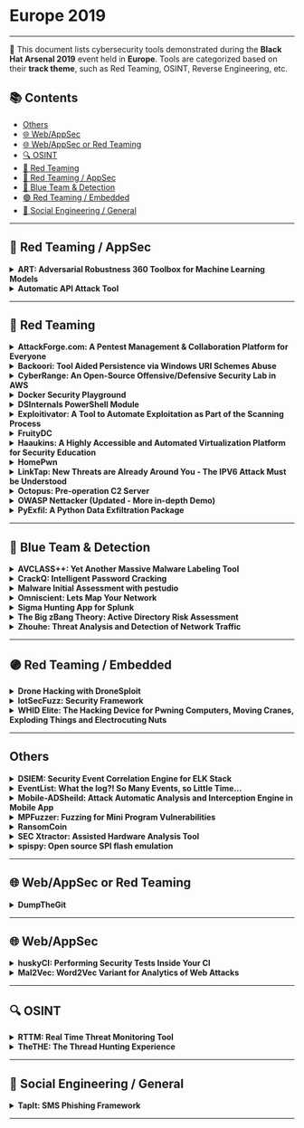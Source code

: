 # Europe 2019
---
📍 This document lists cybersecurity tools demonstrated during the **Black Hat Arsenal 2019** event held in **Europe**.
Tools are categorized based on their **track theme**, such as Red Teaming, OSINT, Reverse Engineering, etc.

## 📚 Contents
- [Others](#others)
- [🌐 Web/AppSec](#🌐-webappsec)
- [🌐 Web/AppSec or Red Teaming](#🌐-webappsec-or-red-teaming)
- [🔍 OSINT](#🔍-osint)
- [🔴 Red Teaming](#🔴-red-teaming)
- [🔴 Red Teaming / AppSec](#🔴-red-teaming-appsec)
- [🔵 Blue Team & Detection](#🔵-blue-team-detection)
- [🟣 Red Teaming / Embedded](#🟣-red-teaming-embedded)
- [🧠 Social Engineering / General](#🧠-social-engineering-general)
---
## 🔴 Red Teaming / AppSec
<details><summary><strong>ART: Adversarial Robustness 360 Toolbox for Machine Learning Models</strong></summary>

![Europe 2019](https://img.shields.io/badge/Europe%202019-blue) ![Category: 🔴 Red Teaming / AppSec](https://img.shields.io/badge/Category:%20🔴%20Red%20Teaming%20/%20AppSec-red) ![Irina Nicolae](https://img.shields.io/badge/Irina%20Nicolae-informational) ![Beat Buesser](https://img.shields.io/badge/Beat%20Buesser-informational)

🔗 **Link:** [ART: Adversarial Robustness 360 Toolbox for Machine Learning Models](https://github.com/lfai/proposing-projects/blob/master/proposals/trusted-ai.adoc)  
📝 **Description:** Adversarial attacks against machine learning systems have become an indisputable threat. Attackers can compromise the training of machine learning models by injecting malicious data into the training set (so-called poisoning attacks), or by crafting adversarial samples that exploit the blind spots of machine learning models at test time (so-called evasion attacks). These attacks have been demonstrated in a number of different application domains, including malware detection, spam filtering, visual recognition, speech-to-text conversion, and natural language understanding. Devising comprehensive defences against poisoning and evasion attacks by adaptive adversaries is still an open challenge.

We will present the Adversarial Robustness 360 Toolbox (ART), a library which allows rapid crafting and analysis of both attacks and defense methods for machine learning models. ART provides an implementation for many state-of-the-art methods for attacking and defending machine learning. At Black Hat, we will introduce the major version 1.0, which contains new powerful black-box attacks, support for additional machine learning libraries, as well as new defenses and detectors. Through ART, the attendees will (re)discover how to attack and defend diverse machine learning systems.

</details>

<details><summary><strong>Automatic API Attack Tool</strong></summary>

![Europe 2019](https://img.shields.io/badge/Europe%202019-blue) ![Category: 🔴 Red Teaming / AppSec](https://img.shields.io/badge/Category:%20🔴%20Red%20Teaming%20/%20AppSec-red) ![Boris Serebro](https://img.shields.io/badge/Boris%20Serebro-informational)

🔗 **Link:** [Automatic API Attack Tool](https://github.com/imperva/automatic-api-attack-tool)  
📝 **Description:** Imperva's customizable API attack tool takes an API specification as an input, creates and runs attacks which are based on it as an output.

After researching the web, we didn't find an automatic tool which takes an API specification and checks the server offering the service against it. But we saw a high demand for such a tool from the community. So we decided to build it.

The tool is able to parse the API specification and create fuzzing attack scenarios based on what it defines, and outside of its definition. Each endpoint is injected with cleverly generated values within the boundaries defined by the specification, and outside of it, the appropriate requests are sent and their success or failure are reported in a detailed manner. It is also able to run various security attack vectors targeted at the existing endpoints, or even non-existing ones (such as illegal resource access, XSS, SQLi and RFI).
No human intervention needed, simply run the tool and get the results.

The tool can be easily extended to adapt to the various needs; whether it is a developer who wants to test the API she wrote or an organization which wants to run regular vulnerability or positive security scans on its public API, you name it. It is built with CI/CD in mind.

We are using this tool, among other tools, to check our security products internally.

</details>

---
## 🔴 Red Teaming
<details><summary><strong>AttackForge.com: A Pentest Management & Collaboration Platform for Everyone</strong></summary>

![Europe 2019](https://img.shields.io/badge/Europe%202019-blue) ![Category: 🔴 Red Teaming](https://img.shields.io/badge/Category:%20🔴%20Red%20Teaming-red) ![Fil Filiposki](https://img.shields.io/badge/Fil%20Filiposki-informational) ![Stas Filshtinskiy](https://img.shields.io/badge/Stas%20Filshtinskiy-informational)

🔗 **Link:** Not Available  
📝 **Description:** AttackForge.com is a free-to-use collaboration platform to manage pentesting projects. AttackForge allows a project team to easily collaborate in one place, reducing overheads and pain for all people involved - Customer, 3rd parties and Pentest Team. This is what makes AttackForge unique and different to other pentest collaboration solutions. It goes beyond automated reporting and issue library. It brings everyone together in one place and gives them tools and workflows to initiate & deliver a pentest, and also manage remediation testing.

Pentesters love to break things. However, they hate responding to unnecessary emails and phone calls; having to chase people for details to start testing; having to figure out who to talk to when things aren't working; and most of all having to write and review reports. AttackForge.com is purpose built to help pentesters focus their time and efforts on breaking things, and reduce distractions and unnecessary tasks. This helps to get the best out of the pentest team and provide better results for customers.

AttackForge.com also helps people to start a career in penetration testing. AttackForge provides a secure online environment to create a portfolio of pentests to reflect skills, knowledge, and communication ability in an industry-standard way – to demonstrate to recruiters and future employers that they are ready for the workforce. This may also help to reduce the shortage of supply and skills-gap our industry is currently facing.

</details>

<details><summary><strong>Backoori: Tool Aided Persistence via Windows URI Schemes Abuse</strong></summary>

![Europe 2019](https://img.shields.io/badge/Europe%202019-blue) ![Category: 🔴 Red Teaming](https://img.shields.io/badge/Category:%20🔴%20Red%20Teaming-red) ![Giulio Comi](https://img.shields.io/badge/Giulio%20Comi-informational)

🔗 **Link:** [Backoori: Tool Aided Persistence via Windows URI Schemes Abuse](https://github.com/giuliocomi/backoori)  
📝 **Description:** The widespread adoption of custom URI protocols to launch specific Universal App can be diverted to nefarious purposes. The URI schemes in Windows 10 can be abused in such a way to maintain persistence via fileless technique. Backdooring a compromised user (Administrator privileges not required) is a matter of seconds. The attack is transparent to the unaware victim that won't be able to identify the attack and to the antivirus solutions that are currently not monitoring the specific Registry keys involved. These subtle fileless payloads can be triggered in many contexts, from the Narrator in the Windows logon screen (a novel Accessibility Feature abuse discovered by Giulio right before deciding to implement Backoori) to the classical web attack surface. The payloads can also be dropped in gadgets that can interact between each other by abusing, once again, the Windows URI protocols.

</details>

<details><summary><strong>CyberRange: An Open-Source Offensive/Defensive Security Lab in AWS</strong></summary>

![Europe 2019](https://img.shields.io/badge/Europe%202019-blue) ![Category: 🔴 Red Teaming](https://img.shields.io/badge/Category:%20🔴%20Red%20Teaming-red) ![Thomas Cappetta](https://img.shields.io/badge/Thomas%20Cappetta-informational)

🔗 **Link:** Not Available  
📝 **Description:** This CyberRange project represents the first open-source Cyber Range blueprint in the world.

This project provides a bootstrap framework for a complete offensive, defensive, reverse engineering, and security intelligence tooling in a private research lab using the AWS Cloud. This project contains vulnerable systems, open-source tools.

It simply provides a researcher with a disposable offensive/defensive AWS-based environment in less than 10 minutes.

</details>

<details><summary><strong>Docker Security Playground</strong></summary>

![Europe 2019](https://img.shields.io/badge/Europe%202019-blue) ![Category: 🔴 Red Teaming](https://img.shields.io/badge/Category:%20🔴%20Red%20Teaming-red) ![Gaetano Perrone](https://img.shields.io/badge/Gaetano%20Perrone-informational) ![Francesco Caturano](https://img.shields.io/badge/Francesco%20Caturano-informational) ![Simon Pietro Romano](https://img.shields.io/badge/Simon%20Pietro%20Romano-informational)

🔗 **Link:** Not Available  
📝 **Description:** Docker Security Playground is an architecture leveraging a microservices-based approach in order to build complex network infrastructures specifically tailored to the study of network security. The idea is to leverage latest fashion virtualization techniques in order to: (i) reproduce real-world networking scenarios; (ii) build ad-hoc network playgrounds involving vulnerable nodes/services and malicious users/tools; (iii) provide lab participants with low-cost, COTS-based, easily reproducible networking tools.

</details>

<details><summary><strong>DSInternals PowerShell Module</strong></summary>

![Europe 2019](https://img.shields.io/badge/Europe%202019-blue) ![Category: 🔴 Red Teaming](https://img.shields.io/badge/Category:%20🔴%20Red%20Teaming-red) ![Michael Grafnetter](https://img.shields.io/badge/Michael%20Grafnetter-informational)

🔗 **Link:** [DSInternals PowerShell Module](https://github.com/MichaelGrafnetter/DSInternals)  
📝 **Description:** The DSInternals PowerShell Module exposes many internal and undocumented security-related features of Active Directory. It is included in FireEye's Commando VM and its cmdlets can be used in the following scenarios:

- Active Directory password auditing that discovers accounts sharing the same passwords or having passwords in a public database like HaveIBeenPwned.
- Offline ntds.dit file manipulation, password resets, group membership changes, SID History injection and enabling/disabling accounts.
- Bare-metal recovery of domain controllers from just IFM backups (ntds.dit + SYSVOL).
- Online password hash dumping through the Directory Replication Service Remote Protocol (MS-DRSR).
- Domain or local account password hash injection, either through the Security Account Manager Remote Protocol (MS-SAMR) or by directly modifying the database.
- LSA Policy modification through the Local Security Authority Remote Protocol (MS-LSAD / LSARPC).
- Extracting credential roaming data and DPAPI domain backup keys, either online through directory replication and LSARPC, or offline from ntds.dit files.

</details>

<details><summary><strong>Exploitivator: A Tool to Automate Exploitation as Part of the Scanning Process</strong></summary>

![Europe 2019](https://img.shields.io/badge/Europe%202019-blue) ![Category: 🔴 Red Teaming](https://img.shields.io/badge/Category:%20🔴%20Red%20Teaming-red) ![Nick Dunn](https://img.shields.io/badge/Nick%20Dunn-informational)

🔗 **Link:** Not Available  
📝 **Description:** Exploitivator is a tool which takes a range of IP addresses and scans for user-specified vulnerabilities, automatically exploiting any verified instances of vulnerable machines with a Metasploit payload. The tool also includes an additional feature to run multiple MSF scans against a range of IP addresses, without a need to repeatedly set up and then run each scan.

</details>

<details><summary><strong>FruityDC</strong></summary>

![Europe 2019](https://img.shields.io/badge/Europe%202019-blue) ![Category: 🔴 Red Teaming](https://img.shields.io/badge/Category:%20🔴%20Red%20Teaming-red) ![xtr4nge .](https://img.shields.io/badge/xtr4nge%20.-informational)

🔗 **Link:** [FruityDC](https://github.com/xtr4nge/FruityDC)  
📝 **Description:** FruityDC is focused on dynamic callbacks for re-establishing communication with C2 infrastructure and for achieving persistence, how payloads can heal themselves after being blocked including how communication can be re-established via dynamic parametric data. The methods described are code agnostic.

</details>

<details><summary><strong>Haaukins: A Highly Accessible and Automated Virtualization Platform for Security Education</strong></summary>

![Europe 2019](https://img.shields.io/badge/Europe%202019-blue) ![Category: 🔴 Red Teaming](https://img.shields.io/badge/Category:%20🔴%20Red%20Teaming-red) ![Jens Myrup Pedersen](https://img.shields.io/badge/Jens%20Myrup%20Pedersen-informational)

🔗 **Link:** Not Available  
📝 **Description:** Haaukins is a highly accessible platform for security education, which allows users to try out ethical hacking and penetration testing using Kali Linux through a browser. It makes it possible to conduct trainings for even large groups without the need for installing virtual environments or other tools – the participants can work on their own laptops just through their web browser of choice, and have access within a couple of minutes.

Haaukins allows the teacher/instructor to set up an event using a command line interface specifying e.g. which challenges to include and how many labs are needed. Labs can include different kind of challenges, such as a number of vulnerable machines. The challenges can also include e.g. sniffing network traffic between different machines. Once an event is setup, users/teams can easily register and see the challenges as in any CTF.

What makes Haaukins stand out is that each user is assigned a virtual lab, which is accessed through a Kali Linux accessible through a web browser. After registration, the user just clicks the "connect" button, and he can access the Kali Linux desktop.

Haaukins is designed with training in mind rather than for competition. For this reason a number of features are implemented such as Dynamic Flags, so the teams cannot exchange flags between each other, and a randomization of IP addresses throughout the challenges, so teams really have to work their own way through.

It is easy to contribute with new challenges, since challenges can consist of any set of docker images and VirtualBox OVA's.

During the last year, the platform has been tested out with different target audiences, including OWASP groups, networks of IT professionals, companies, high schools and higher education.

</details>

<details><summary><strong>HomePwn</strong></summary>

![Europe 2019](https://img.shields.io/badge/Europe%202019-blue) ![Category: 🔴 Red Teaming](https://img.shields.io/badge/Category:%20🔴%20Red%20Teaming-red) ![Pablo Gonzalez](https://img.shields.io/badge/Pablo%20Gonzalez-informational) ![Francisco Jose Ramirez Vicente](https://img.shields.io/badge/Francisco%20Jose%20Ramirez%20Vicente-informational)

🔗 **Link:** Not Available  
📝 **Description:** The hyperconnected world is a reality nowadays. Today, we should consider that companies have a considerable number of these devices within their workplaces or offices. With the famous BYOD (Bring Your Own Device) companies are opening an attack vector that can be exposed or increased by the different devices that employees can carry to the office, either on their body, on a keyring, in their backpack or even on their clothes. The many different technologies that can be used are a vector attack for assailants and Red Team members.

The emergence of millions of devices, from different nature, have caused changes in the security applied for each of them. Using several technologies between these devices makes security heterogeneous. Bluetooth Low-Energy, WiFi, NFC are just some examples of the technologies being used by millions of devices around our society. Most of them can be found at home or in our offices. Companies are suffering many attacks that can come through a wrong configuration and can be used by an attacker to gain access to other resources within the company itself. HomePwn is a framework that provides several features for auditing and pentesting on devices connected to the Internet using different technologies such: WiFi, Bluetooth Low-Energy, or NFC, among others.

HomePwn is a framework that provides features to audit and pentesting devices that company employees can use in their day-to-day work and inside the same working environment.

</details>

<details><summary><strong>LinkTap: New Threats are Already Around You - The IPV6 Attack Must be Understood</strong></summary>

![Europe 2019](https://img.shields.io/badge/Europe%202019-blue) ![Category: 🔴 Red Teaming](https://img.shields.io/badge/Category:%20🔴%20Red%20Teaming-red) ![Kunzhe Chai](https://img.shields.io/badge/Kunzhe%20Chai-informational) ![YongTao Wang](https://img.shields.io/badge/YongTao%20Wang-informational) ![Jinglun Li](https://img.shields.io/badge/Jinglun%20Li-informational)

🔗 **Link:** Not Available  
📝 **Description:** Due to the exhaustion of IPv4 free address space, the use of IPv6 on the Internet is gradually increasing. All Windows operating systems since Windows Vista have IPv6 enabled by default. IPv6 brings a series of improvements compared to IPV4, but these improvements are also put a double-edged sword.

Recently, we have been focusing on "IPv6" attack research and found that in the IPV6 environment, there are many attack points, such as Iptables will fail, use IPV6 to bypass the Web defense strategy and abuse IPV6-specific protocols for man-in-the-middle attacks, and Other attack ideas!

In this presentation, I will disclose the attack methods and ideas I have found for IPV6, and will also release tools for IPV6 attacks.

</details>

<details><summary><strong>Octopus: Pre-operation C2 Server</strong></summary>

![Europe 2019](https://img.shields.io/badge/Europe%202019-blue) ![Category: 🔴 Red Teaming](https://img.shields.io/badge/Category:%20🔴%20Red%20Teaming-red) ![Mohammad Askar](https://img.shields.io/badge/Mohammad%20Askar-informational)

🔗 **Link:** [Octopus: Pre-operation C2 Server](https://github.com/mhaskar/Octopus)  
📝 **Description:** Octopus is an open source, pre-operation C2 server based on python which can control an Octopus powershell agent through HTTP/S.

The main purpose of creating Octopus is for use before any red team operation, where rather than starting the engagement with your full operational arsenal and infrastructure, you can use Octopus first to attack the target and gather information before you start your actual red team operation.

Octopus works in a very simple way to execute commands and exchange information with the C2 over a well encrypted channel, which makes it inconspicuous and undetectable from almost every AV, endpoint protection, and network monitoring solution.

One cool feature in Octopus is called ESA, which stands for "Endpoint Situational Awareness", which will gather some important information about the target that will help you to gain better understanding of the target network endpoints that you will face during your operation, thus giving you a shot to customize your real operation arsenal based on this information.

Octopus is designed to be stealthy and covert while communicating with the C2, as it uses AES-256 by default for its encrypted channel between the powershell agent and the C2 server. You can also opt for using SSL/TLS by providing a valid certficate for your domain and configuring the Octopus C2 server to use it.

</details>

<details><summary><strong>OWASP Nettacker (Updated - More in-depth Demo)</strong></summary>

![Europe 2019](https://img.shields.io/badge/Europe%202019-blue) ![Category: 🔴 Red Teaming](https://img.shields.io/badge/Category:%20🔴%20Red%20Teaming-red) ![Paul Harragan](https://img.shields.io/badge/Paul%20Harragan-informational) ![Sam Stepanyan](https://img.shields.io/badge/Sam%20Stepanyan-informational)

🔗 **Link:** [OWASP Nettacker (Updated - More in-depth Demo)](https://github.com/OWASP/Nettacker/wiki/Events)  
📝 **Description:** Nettacker project was created to automate for information gathering, vulnerability scanning and eventually generating a report for networks, including services, bugs, vulnerabilities, misconfigurations, and information. This software is able to use SYN, ACK, TCP, ICMP and many other protocols to detect and bypass the Firewalls/IDS/IPS and devices. By using a unique solution in Nettacker to find protected services such as SCADA, we could make a point to be one of the bests of scanners.

</details>

<details><summary><strong>PyExfil: A Python Data Exfiltration Package</strong></summary>

![Europe 2019](https://img.shields.io/badge/Europe%202019-blue) ![Category: 🔴 Red Teaming](https://img.shields.io/badge/Category:%20🔴%20Red%20Teaming-red) ![Yuval Nativ](https://img.shields.io/badge/Yuval%20Nativ-informational)

🔗 **Link:** [PyExfil: A Python Data Exfiltration Package](https://github.com/cjcase/beaconleak)  
📝 **Description:** PyExfil is a python data exfiltration package for python containing servers and clients for enabling covert channels communication. The package started as a self exploratory code project and developed into a library that helps analyze various detection mechanisms.

</details>

---
## 🔵 Blue Team & Detection
<details><summary><strong>AVCLASS++: Yet Another Massive Malware Labeling Tool</strong></summary>

![Europe 2019](https://img.shields.io/badge/Europe%202019-blue) ![Category: 🔵 Blue Team & Detection](https://img.shields.io/badge/Category:%20🔵%20Blue%20Team%20&%20Detection-cyan) ![Yuma Kurogome](https://img.shields.io/badge/Yuma%20Kurogome-informational)

🔗 **Link:** [AVCLASS++: Yet Another Massive Malware Labeling Tool](https://github.com/killvxk/avclassplusplus)  
📝 **Description:** Addressing malware threats requires constant efforts to create and maintain a dataset. Especially, labeling malware samples is a vital part of shepherding a dataset. AVCLASS, a tool which takes as input VirusTotal reports and returns labels that aggregates scan results of multiple anti-viruses, is one of the most well-used oracles in both academia and industry.

However, AVCLASS often suffers from the following drawbacks. First, AVCLASS is prone to fail labeling samples that have just been posted to VirusTotal because only a few anti-viruses give labels to such samples. An inconvenient truth: when we provided AVCLASS with 20,000 VirusTotal reports, half of them could not be labeled. Second, AVCLASS cannot determine if the label is randomly generated (as with domain generation algorithms of malware) or not. Some anti-viruses that VirusTotal has worked with after AVCLASS released were labeled with the DGA, resulting in a biased label. Because of them, we are forced to make a lot of manual, tedious intervention in malware labeling (otherwise, we need to drop samples with inconsistent labels from the dataset).

In this session, we present AVCLASS++, an open-source successor of AVCLASS. AVCLASS++ is carefully designed to address these drawbacks by arming with label propagation and DGA detection. We shall describe these techniques and demonstrate that AVCLASS++ can perform labeling more accurately than the vanilla one. Users of the vanilla AVCLASS can use AVCLASS ++ with the almost same command-line options as before. Even if you have never used AVCLASS, the use of AVCLASS++ is quite easy -- just prepare a malware sample and VirusTotal report, and give them as arguments. We envision that AVCLASS++ supports both practitioners (such as SOC operators, CSIRT members, and malware analysts) and academic researchers, and thus contributes to the further development of prompt security operation and reproducible security research.

</details>

<details><summary><strong>CrackQ: Intelligent Password Cracking</strong></summary>

![Europe 2019](https://img.shields.io/badge/Europe%202019-blue) ![Category: 🔵 Blue Team & Detection](https://img.shields.io/badge/Category:%20🔵%20Blue%20Team%20&%20Detection-cyan) ![Dan Turner](https://img.shields.io/badge/Dan%20Turner-informational)

🔗 **Link:** [CrackQ: Intelligent Password Cracking](https://github.com/f0cker/crackq)  
📝 **Description:** CrackQ is, first and foremost, a Python based queuing system for managing hash cracking using Hashcat. There are several tools available for this purpose, CrackQ was born from the frustration of using these tools on a daily basis. It adds some new and interesting additional features as solutions to these frustrations. CrackQ is essentially a REST API with clients in the form of a Python CLI tool and a web GUI. The API design is very stable and works very reliably as a platform to use for day-to-day password cracking within an offensive-security team. The tool is designed to be easy to install and comprises of currently 4 docker images, built on production ready containers segregating each component, all controlled seamlessly using docker-compose. The tool will also include detailed analysis/reporting with graphs representing a multitude of metrics and automated "intelligent" cracking using various pre-existing techniques and machine learning solutions. The tool will be released open-source in the coming months.

</details>

<details><summary><strong>Malware Initial Assessment with pestudio</strong></summary>

![Europe 2019](https://img.shields.io/badge/Europe%202019-blue) ![Category: 🔵 Blue Team & Detection](https://img.shields.io/badge/Category:%20🔵%20Blue%20Team%20&%20Detection-cyan) ![Marc Ochsenmeier](https://img.shields.io/badge/Marc%20Ochsenmeier-informational)

🔗 **Link:** Not Available  
📝 **Description:** pestudio is used by Computer Emergency Response Teams and Labs worldwide in order to perform Malware Initial Assessment.

</details>

<details><summary><strong>Omniscient: Lets Map Your Network</strong></summary>

![Europe 2019](https://img.shields.io/badge/Europe%202019-blue) ![Category: 🔵 Blue Team & Detection](https://img.shields.io/badge/Category:%20🔵%20Blue%20Team%20&%20Detection-cyan) ![Pramod Rana](https://img.shields.io/badge/Pramod%20Rana-informational)

🔗 **Link:** [Omniscient: Lets Map Your Network](https://github.com/varchashva/LetsMapYourNetwork)  
📝 **Description:** Omniscient: Lets Map Your Network aims to provide an easy-to-use and point-in-time interface to security engineers and network administrators to represent their network in graphical form with zero manual error, where a node represents a system and relationship between nodes represents a direct connection. It also monitors the 'identified' network with user-defined periodicity and provides the analytics on rogue systems/devices present in network.

It is utmost important for any security engineer to understand their network first before securing it and it becomes a daunting task to have a 'true' understanding of a widespread network. In a mid to large level organisation's network having a network architecture diagram doesn't provide the complete understanding of network and manual verification is a nightmare. Hence in order to secure entire network it is important to have a complete picture of all the systems which are connected to your network, irrespective of their type, function, technology etc.

BOTTOM LINE - YOU CAN'T SECURE WHAT YOU ARE NOT AWARE OF.

Omniscient does it in two phases:
1. Learning: In this phase, Omniscient 'learns' the network by utilising passive network enumeration, active scans and upload of existing CMDB for on-premises network; and by querying the APIs for cloud networks. Then it builds graph database leveraging the responses of all learning activities. User can perform any of the learning activities at any point of time and Omniscient will incorporate the results in existing database.

2. Monitoring: This is a continuous and automatic process, where Omniscient monitors the 'identified' network (with user-defined periodicity) for any changes, compare it with existing information and update the graph database accordingly.

</details>

<details><summary><strong>Sigma Hunting App for Splunk</strong></summary>

![Europe 2019](https://img.shields.io/badge/Europe%202019-blue) ![Category: 🔵 Blue Team & Detection](https://img.shields.io/badge/Category:%20🔵%20Blue%20Team%20&%20Detection-cyan) ![Patrick Bareiß](https://img.shields.io/badge/Patrick%20Bareiß-informational)

🔗 **Link:** [Sigma Hunting App for Splunk](https://github.com/P4T12ICK/Sigma-Hunting-App)  
📝 **Description:** The Sigma Hunting App for Splunk addresses two main challenges: missing collaboration in detection rule development and automated deployment of detection rules. By using Sigma as an generic signature description language, security analysts and security researcher from all over the world can work together independent from their SIEM tool. The joint detection rule development improves the general detection capabilities of the Security Operations Centers. The manual deployment of a detection rule in Splunk was a time-consuming task in order to complete all the needed fields for a scheduled search. The Sigma Hunting App solves that problem by providing a dedicated Splunk App, which can be used to dynamically update Sigma detection rules from a Git repository.

Furthermore, the Sigma Hunting App supports the analyst in their investigations of triggered detection rules. The triggered detection rules are stored as events in a separate threat-hunting index enriched with data of the Mitre ATT&CK Matrix.

The audience should learn the following aspects:

A modern approach of detection rule development
Continuous Delivery in detection rule development through the Sigma Hunting App
Installing and configuring the Sigma Hunting App
Automated deployment of detection rules into Splunk
Features of the Sigma Hunting App
Using Sigma Hunting App to find suspicious behavior

</details>

<details><summary><strong>The Big zBang Theory: Active Directory Risk Assessment</strong></summary>

![Europe 2019](https://img.shields.io/badge/Europe%202019-blue) ![Category: 🔵 Blue Team & Detection](https://img.shields.io/badge/Category:%20🔵%20Blue%20Team%20&%20Detection-cyan) ![Asaf Hecht](https://img.shields.io/badge/Asaf%20Hecht-informational) ![Nimrod Stoler](https://img.shields.io/badge/Nimrod%20Stoler-informational)

🔗 **Link:** [The Big zBang Theory: Active Directory Risk Assessment](https://github.com/cyberark/zBang)  
📝 **Description:** zBang is an Active Directory Risk Assessment tool that alerts against five different Active Directory attack vectors: ACLight, Skeleton Key, SID History, Risky SPN, and Mystique.

Organizations and red-teamers should utilize zBang to identify potential attack vectors and improve the security posture of the network. The results can be analyzed with a graphic interface specifically designed for the tool.

The new zBang tool discovers critical findings like:

The most privileged accounts that must be protected, including suspicious Shadow Admins.
Possible infected DCs with the "Skeleton Key" malware.
Suspicious SID history with hidden privileges.
Risky configurations of SPNs that might lead to credential theft of domain admins.
Risky Kerberos delegation configurations in the network.

The scans do not require any extra privileges; the tool performs read-only LDAP queries to the DC and can be run using any domain user.

</details>

<details><summary><strong>Zhouhe: Threat Analysis and Detection of Network Traffic</strong></summary>

![Europe 2019](https://img.shields.io/badge/Europe%202019-blue) ![Category: 🔵 Blue Team & Detection](https://img.shields.io/badge/Category:%20🔵%20Blue%20Team%20&%20Detection-cyan) ![Rui Xiao](https://img.shields.io/badge/Rui%20Xiao-informational) ![Rui Zhang](https://img.shields.io/badge/Rui%20Zhang-informational)

🔗 **Link:** Not Available  
📝 **Description:** Today, the malicious behavior of hackers is aimed at all kinds of terminals, servers, and websites. Sadly, when the hacker came, did something, and took away what we didn't know, in many cases. However, no matter what the hacker did, his behavior in the network could not be erased. Zhouhe is a free tool/platform, it has detection rules and machine learning algorithms maintained by a team of experts to detect threats, it provides network threat analysis and detection capabilities. You only need to upload traffic files to let you quickly understand the threats and malicious behaviors in the network.

</details>

---
## 🟣 Red Teaming / Embedded
<details><summary><strong>Drone Hacking with DroneSploit</strong></summary>

![Europe 2019](https://img.shields.io/badge/Europe%202019-blue) ![Category: 🟣 Red Teaming / Embedded](https://img.shields.io/badge/Category:%20🟣%20Red%20Teaming%20/%20Embedded-purple) ![Alexandre D'Hondt](https://img.shields.io/badge/Alexandre%20D'Hondt-informational) ![Yannick Pasquazzo](https://img.shields.io/badge/Yannick%20Pasquazzo-informational)

🔗 **Link:** Not Available  
📝 **Description:** This project is aimed to provide a Metasploit-like CLI framework tailored to drone hacking.

It currently supports modules for the C-me and Flitt drones (Hobbico) but should be extended in a near future with new modules for other brands and models (i.e. Parrot and DJI).

</details>

<details><summary><strong>IotSecFuzz: Security Framework</strong></summary>

![Europe 2019](https://img.shields.io/badge/Europe%202019-blue) ![Category: 🟣 Red Teaming / Embedded](https://img.shields.io/badge/Category:%20🟣%20Red%20Teaming%20/%20Embedded-purple) ![Ilya Shaposhnikov](https://img.shields.io/badge/Ilya%20Shaposhnikov-informational) ![Sofia Marakhovich](https://img.shields.io/badge/Sofia%20Marakhovich-informational) ![Sergey Bliznyuk](https://img.shields.io/badge/Sergey%20Bliznyuk-informational)

🔗 **Link:** [IotSecFuzz: Security Framework](https://github.com/securestep9/iotsecfuzz)  
📝 **Description:** IoTSecFuzz is Open Source framework which was created with the aim of combining the maximum number of utilities for comprehensive testing of IoT device security at all levels of implementation. It has a convenient console in order to use it as a stand-alone application, as well as the ability to import it as a library.

</details>

<details><summary><strong>WHID Elite: The Hacking Device for Pwning Computers, Moving Cranes, Exploding Things and Electrocuting Nuts</strong></summary>

![Europe 2019](https://img.shields.io/badge/Europe%202019-blue) ![Category: 🟣 Red Teaming / Embedded](https://img.shields.io/badge/Category:%20🟣%20Red%20Teaming%20/%20Embedded-purple) ![Luca Bongiorni](https://img.shields.io/badge/Luca%20Bongiorni-informational)

🔗 **Link:** Not Available  
📝 **Description:** During the last few years, Red Teaming engagements have become more and more popular. This trend pushed some hackers to R&D and release new opensource devices with the intent to make PhySec operations even more interesting. Smoothing the path to new TTPs and improving some old ones. During this talk, I will present two new hacking devices developed from Offensive Ninjas, for Offensive Ninjas:
- WHID Elite (a 2G-enabled offensive device that allows a threat actor to remotely inject keystrokes, bypass air-gapped systems, conduct mousejacking attacks, do acoustic surveillance, RF replay attacks and much more).
- USBsamurai (a Remotely Controlled Malicious USB HID Injecting Cable DIY for less than 10$ that can be used to compromise targets remotely in the most stealthiest way ever seen).

</details>

---
## Others
<details><summary><strong>DSIEM: Security Event Correlation Engine for ELK Stack</strong></summary>

![Europe 2019](https://img.shields.io/badge/Europe%202019-blue) ![Category: Others](https://img.shields.io/badge/Category:%20Others-lightgrey) ![Toto A Atmojo](https://img.shields.io/badge/Toto%20A%20Atmojo-informational) ![Memet Anwar](https://img.shields.io/badge/Memet%20Anwar-informational)

🔗 **Link:** Not Available  
📝 **Description:** DSIEM is a security event correlation engine for ELK stack, allowing the platform to be used as a dedicated and full-featured SIEM system.

DSIEM provides OSSIM-style correlation for normalized logs/events, perform lookup/query to threat intelligence and vulnerability information sources, and produces risk-adjusted alarms.

</details>

<details><summary><strong>EventList: What the log?! So Many Events, so Little Time...</strong></summary>

![Europe 2019](https://img.shields.io/badge/Europe%202019-blue) ![Category: Others](https://img.shields.io/badge/Category:%20Others-lightgrey) ![Miriam Wiesner](https://img.shields.io/badge/Miriam%20Wiesner-informational)

🔗 **Link:** [EventList: What the log?! So Many Events, so Little Time...](https://github.com/OWASP/www-chapter-london/blob/master/tab_pastevents.md)  
📝 **Description:** Detecting adversaries is not always easy - especially when it comes to correlating Windows Event Logs to real-world attack patterns and techniques. EventList helps to match Windows Event Log IDs with the MITRE ATT&CK framework (and vice-versa) and offers methods to simplify the detection in corporate environments worldwide.

</details>

<details><summary><strong>Mobile-ADSheild: Attack Automatic Analysis and Interception Engine in Mobile App</strong></summary>

![Europe 2019](https://img.shields.io/badge/Europe%202019-blue) ![Category: Others](https://img.shields.io/badge/Category:%20Others-lightgrey) ![Shijie Cao](https://img.shields.io/badge/Shijie%20Cao-informational) ![Hao Zhao](https://img.shields.io/badge/Hao%20Zhao-informational)

🔗 **Link:** Not Available  
📝 **Description:** Mobile-ADSheild is a mobile app active defense engine that defends against most vulnerability exploits.
We will introduces the Mobile-ADSheild engine, which can be freely integrated into any app and can be used to launch the app's self-protection capabilities through a simple API interface. The engine does not require the mobile developer to make too many changes, just need to start the engine, it will run itself after the app is launched.

</details>

<details><summary><strong>MPFuzzer: Fuzzing for Mini Program Vulnerabilities</strong></summary>

![Europe 2019](https://img.shields.io/badge/Europe%202019-blue) ![Category: Others](https://img.shields.io/badge/Category:%20Others-lightgrey) ![Wenjie LI](https://img.shields.io/badge/Wenjie%20LI-informational) ![Guoyong YI](https://img.shields.io/badge/Guoyong%20YI-informational)

🔗 **Link:** Not Available  
📝 **Description:** Mini programs are lightweight apps that run inside another app. They don't need to be downloaded or upgraded through app stores. They make it possible for one app to perform the service of many apps add up and have over one billion users in China, which brings new mobile security challenges. Hackers can bypass the security defenses of Mini programs in various ways(like string truncation, whitelist bypass, malformed label). A successful exploit of bypassing may lead to arbitrary code execution or leak of sensitive data.

Security workers are struggling to discover and fix vulnerabilities in the workflow of the mini program. It results in a greater need for automated mini-program fuzz testing tools.

We will introduce the MPFuzzer, the first fuzz testing tool which finds vulnerabilities in mini program technology stacks automatically by trying different strategies.

MPFuzzer can fuzz any mini program platform in the field by configuring a simple config file without writing any code. The key inside our work is to quickly generate large numbers of mini program code and mutate them to test as many mini program technology stacks as possible.

As a practical impact, our tool has detected more than ten mini program critical vulnerabilities.

</details>

<details><summary><strong>RansomCoin</strong></summary>

![Europe 2019](https://img.shields.io/badge/Europe%202019-blue) ![Category: Others](https://img.shields.io/badge/Category:%20Others-lightgrey) ![Éireann Leverett](https://img.shields.io/badge/Éireann%20Leverett-informational) ![Erin Burns](https://img.shields.io/badge/Erin%20Burns-informational)

🔗 **Link:** Not Available  
📝 **Description:** Most ransomware analysis is focused on the malware, but what if you are *just* chasing the money? You want those cryptocurrency addresses and thos other IoCs fast, and you don't particularly care about what exploit is being used this time around.

This is the tool for you! RansomCoin is a suite of tools designed to scrape IoCs and multiple crytpocurrencies from a large corpus of malware. It can also do ransomnotes, or entire VMs after your dynamic analysis. It can process one file in seconds or 100K files in a few hours. After that, you can use the other tools in the suite, to examine transactions, or pump the dat into MISP instances.

</details>

<details><summary><strong>SEC Xtractor: Assisted Hardware Analysis Tool</strong></summary>

![Europe 2019](https://img.shields.io/badge/Europe%202019-blue) ![Category: Others](https://img.shields.io/badge/Category:%20Others-lightgrey) ![Thomas Weber](https://img.shields.io/badge/Thomas%20Weber-informational)

🔗 **Link:** [SEC Xtractor: Assisted Hardware Analysis Tool](https://github.com/Trustworthy-AI-Group/Adversarial_Examples_Papers)  
📝 **Description:** The SEC Xtractor Assisted Hardware Analysis Tool was originally designed as internal hardware analysis tool. It was used as all-in-one solution to dump NAND / NOR / SPI and I²C flash memory chips. Because of different voltage levels of some chips, the SEC Xtractor provides the option to adjust the voltage from from 1.8V to 5.5V. Its program code is completely written in standard C which enables any programmer to modify the code without a lot of knowledge about hardware. Custom memory chips can also be added to the firmware in this way.

Beside reading flash memory chips, the SEC Xtractor has integrated JTAG-bruteforce functionality with configurable pin count. UART transmit pins can be found with a passive UART identifier module.

Another capability of the SEC Xtractor is the directly available FT2232H module that enables the device to use OpenOCD and two serial ports out of the box, also with configurable voltage levels.

</details>

<details><summary><strong>spispy: Open source SPI flash emulation</strong></summary>

![Europe 2019](https://img.shields.io/badge/Europe%202019-blue) ![Category: Others](https://img.shields.io/badge/Category:%20Others-lightgrey) ![Trammell Hudson](https://img.shields.io/badge/Trammell%20Hudson-informational)

🔗 **Link:** [spispy: Open source SPI flash emulation](https://github.com/osresearch)  
📝 **Description:** spispy is an open source hardware tool for emulating SPI flash chips that makes firmware development and boot security research easier by avoiding the slow flash chip erase and programming cycles. It also logs flash accesses, providing insight into the early boot process and enables TOCTOU attacks against the running firmware.

</details>

---
## 🌐 Web/AppSec or Red Teaming
<details><summary><strong>DumpTheGit</strong></summary>

![Europe 2019](https://img.shields.io/badge/Europe%202019-blue) ![Category: 🌐 Web/AppSec or Red Teaming](https://img.shields.io/badge/Category:%20🌐%20Web/AppSec%20or%20Red%20Teaming-blue) ![Malkit Singh](https://img.shields.io/badge/Malkit%20Singh-informational)

🔗 **Link:** [DumpTheGit](https://github.com/shubhamshubhankar/DumpTheGit)  
📝 **Description:** DumpTheGit searches through public repositories to find sensitive information uploaded to the Github repositories.

</details>

---
## 🌐 Web/AppSec
<details><summary><strong>huskyCI: Performing Security Tests Inside Your CI</strong></summary>

![Europe 2019](https://img.shields.io/badge/Europe%202019-blue) ![Category: 🌐 Web/AppSec](https://img.shields.io/badge/Category:%20🌐%20Web/AppSec-blue) ![Rafael dos Santos](https://img.shields.io/badge/Rafael%20dos%20Santos-informational)

🔗 **Link:** [huskyCI: Performing Security Tests Inside Your CI](https://github.com/rafaveira3)  
📝 **Description:** huskyCI is an open-source tool that performs security tests inside CI pipelines of multiple projects and centralizes all results into a database for further analysis and metrics.

</details>

<details><summary><strong>Mal2Vec: Word2Vec Variant for Analytics of Web Attacks</strong></summary>

![Europe 2019](https://img.shields.io/badge/Europe%202019-blue) ![Category: 🌐 Web/AppSec](https://img.shields.io/badge/Category:%20🌐%20Web/AppSec-blue) ![Ori Or-Meir](https://img.shields.io/badge/Ori%20Or-Meir-informational) ![Itsik Mantin](https://img.shields.io/badge/Itsik%20Mantin-informational)

🔗 **Link:** Not Available  
📝 **Description:** Word2Vec is one of the most successful and popular technologies for Natural Language Processing. It facilitates the understanding of the semantics of words using their context. Many other domains adopted the Word2Vec approach and used embedding of domain objects in Euclidean spaces for distance calculation, clustering, visualization and more.

Mal2Vec is a Word2Vec-based framework for analytics of security incidents that helps the analyst understand the contextual relations between attack vectors, and thus to understand better attack flows. The tool looks at malicious web request as words and at sequences of malicious web requests as sentences, and applies a variant of Word2Vec to embed the attack vectors in Euclidean space and to analyze their contextual relations. Using this approach, the analyst can get better understanding of the attack flows, e.g., he can see which attack vectors tend to come together.

While we developed Mal2Vec to improve our understanding of web attack based on analysis of security events of Web Application Firewall (WAF), we also provide an easy customization flow that will make it useful for analytics of other cyber-attack data.

</details>

---
## 🔍 OSINT
<details><summary><strong>RTTM: Real Time Threat Monitoring Tool</strong></summary>

![Europe 2019](https://img.shields.io/badge/Europe%202019-blue) ![Category: 🔍 OSINT](https://img.shields.io/badge/Category:%20🔍%20OSINT-lightgrey) ![Naveen Rudrappa](https://img.shields.io/badge/Naveen%20Rudrappa-informational) ![Murali Krishna Segu](https://img.shields.io/badge/Murali%20Krishna%20Segu-informational)

🔗 **Link:** Not Available  
📝 **Description:** Monitoring possible threats of your company on the Internet is an impossible task to be achieved manually. Hence, many threats of the company go unnoticed until it becomes viral in public - thus causing monetary/reputation damage. This is where RTTM comes into action. RTTM (Real-Time Threat Monitoring Tool) is a tool developed to scrap all pasties, GitHub,reddit..etc in real-time to identify an occurrence of search terms configured. Upon a match, an email will be triggered. Thus allowing the company to react in case of leakage of code, any hacks tweeted..etc.. and harden themselves against an attack before it goes viral.

Over the past 2 years, the tool has evolved from a simple search. Artificial intelligence has been implemented to perform a better search. If regex is needed even that is supported. Thus, behavior is close to human and reduces false positives.

The best part of the tool is that alert will be sent to email in less than 60 seconds from the time threat has made it to the internet. Thus allowing response in real-time to happen.

The same tool in malicious user hands can be used offensively to get an update on any latest hacks, code leakage, etc..

</details>

<details><summary><strong>TheTHE: The Thread Hunting Experience</strong></summary>

![Europe 2019](https://img.shields.io/badge/Europe%202019-blue) ![Category: 🔍 OSINT](https://img.shields.io/badge/Category:%20🔍%20OSINT-lightgrey) ![David Garcia](https://img.shields.io/badge/David%20Garcia-informational) ![Pablo San Emeterio](https://img.shields.io/badge/Pablo%20San%20Emeterio-informational) ![Sergio de los Santos](https://img.shields.io/badge/Sergio%20de%20los%20Santos-informational)

🔗 **Link:** [TheTHE: The Thread Hunting Experience](https://github.com/epavlick/turker-demographics/blob/master/dictionaries/qual-cutoff/0.50/dictionary.ilo)  
📝 **Description:** TheTHE is an environment intended to help analysts and hunters over the early stages of their work in an easier, unified and quicker way. One of the major drawbacks when dealing with a hunting is the collection of information available on a high number of sources, both public and private.

All this information is usually scattered and sometimes even volatile.

Perhaps at a certain point there is no information on a particular IOC (Indicator of Compromise), but that situation may change within a few hours and become crucial for the investigation.

Based on our experience on Threat Hunting, we have created a free and open source framework to make the early stages of the investigation simpler from:

- Automation of tasks and searches.

- Rapid API processing of multiple tools.

- Unification of information in a single interface, so that screenshots, spreadsheets, text files, etc. are not scattered.

- Enrichment of collected data.

- Periodic monitoring of a given IOC in case new information or related movements appear.

TheTHE has a web interface where the analyst starts its work by entering IOCs that will be sent to a backend, where the system will automatically look up for such resource on the various configured platforms in order to obtain unified information from different sources and access related reports or data existing on them. Furthermore, any change in the resources to be analyzed will be monitored.

Everything is executed on a local system, without needing to share information with third parties until such information is not organized, linked, complete and synthesized. This allows that in case the information must be analyzed on any other platform later (such as a Threat Intelligence Platform), it can be done in the most enriching possible manner.

</details>

---
## 🧠 Social Engineering / General
<details><summary><strong>TapIt: SMS Phishing Framework</strong></summary>

![Europe 2019](https://img.shields.io/badge/Europe%202019-blue) ![Category: 🧠 Social Engineering / General](https://img.shields.io/badge/Category:%20🧠%20Social%20Engineering%20/%20General-pink) ![Samuel Pua](https://img.shields.io/badge/Samuel%20Pua-informational)

🔗 **Link:** Not Available  
📝 **Description:** Email phishing is the weapon of choice for most attackers and red teamers alike for getting initial compromise on a network. Email phishing awareness is also heightened in today's cyber security atmosphere. What if I told you there's another social engineering method to achieve initial compromise that is largely unnoticed by defenders?

Mobile phones and SMS are technologies that are largely unmonitored by defenders. TapIt aims to exploit scenarios and situations where SMS Phishing (SMiShing) may be used by attackers to achieve their goals, such as initial compromise, credentials harvesting & 2FA phishing.

TapIt allows easy execution of large-scale SMS phishing campaigns, allowing SMS to be sent to large number of recipients, and to follow-up with tracking of these SMS. Its in-built functionality will also allow ease of setup for purpose of credentials harvesting, delivery of payloads and social engineering.

</details>

---